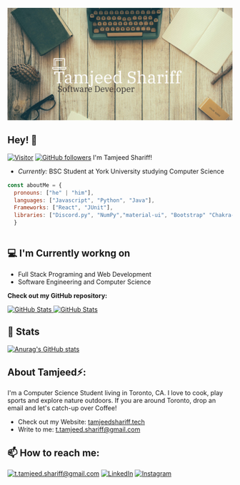 ![Tamjeed Shariff Banner Image](./banner.png)
<!-- <h2 align='center'>Lakshmanan Meiyappan @ Laxmena</h2>
<p align='center'><b>Graduate Student at University of Illinois at Chicago</b></p> -->

<h2>Hey! 👋</h2>

[![Visitor](https://visitor-badge.laobi.icu/badge?page_id=TShariff.TShariff)](https://github.com/TShariff) [![GitHub followers](https://img.shields.io/github/followers/TShariff.svg?style=social&label=Follow)](https://github.com/TShariff?tab=followers)
I'm Tamjeed Shariff! 
- <i>Currently:</i> BSC Student at York University studying Computer Science

```javascript
const aboutMe = {
  pronouns: ["he" | "him"],
  languages: ["Javascript", "Python", "Java"],
  Frameworks: ["React", "JUnit"],
  libraries: ["Discord.py", "NumPy","material-ui", "Bootstrap" "Chakra-ui" ]
  }
  
```

<h2>💻 I'm Currently workng on</h2>

- Full Stack Programing and Web Development
- Software Engineering and Computer Science


__Check out my GitHub repository:__

<div>
  <p>
    <a href="https://github.com/laxmena/PyCalendly">
      <img src="https://github-readme-stats.vercel.app/api/pin/?username=laxmena&repo=PyCalendly" alt="GitHub Stats" />
    </a>
    <a href="https://github.com/laxmena/CloudOrg-Simulator">
      <img src="https://github-readme-stats.vercel.app/api/pin/?username=laxmena&repo=CloudOrg-Simulator" alt="GitHub Stats" />
    </a>
  </p>
</div>

<h2>👀 Stats</h2>

[![Anurag's GitHub stats](https://github-readme-stats.vercel.app/api?username=TShariff)](https://github.com/anuraghazra/github-readme-stats)

<h2> About Tamjeed⚡:</h2>

I'm a Computer Science Student living in Toronto, CA. I love to cook, play sports and explore nature outdoors. If you are around Toronto, drop an email and let's catch-up over Coffee!
 
- Check out my Website: [tamjeedshariff.tech](https://tamjeedshariff.tech/)
- Write to me: [t.tamjeed.shariff@gmail.com](mailto:t.tamjeed.shariff@gmail.com)

<h2>📫 How to reach me:</h2>

<a href="mailto:t.tamjeed.shariff@gmail.com">![t.tamjeed.shariff@gmail.com](https://img.shields.io/badge/Gmail-D14836?style=for-the-badge&logo=gmail&logoColor=white)</a> <a href="https://www.linkedin.com/in/tamjeed-shariff/">![LinkedIn](https://img.shields.io/badge/LinkedIn-0077B5?style=for-the-badge&logo=linkedin&logoColor=white)</a>
<a href="https://www.instagram.com/tamjeed.s/?hl=en">![Instagram](https://img.shields.io/badge/Instagram-E4405F?style=for-the-badge&logo=instagram&logoColor=white)